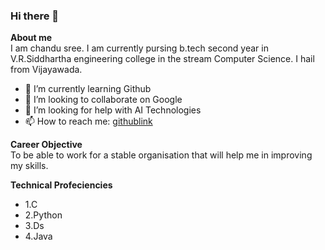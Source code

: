 ### Hi there 👋
**About me**  
I am chandu sree. I am currently pursing b.tech second year in V.R.Siddhartha engineering college in the stream Computer Science. I hail from Vijayawada.

- 🌱 I’m currently learning Github
- 👯 I’m looking to collaborate on Google
- 🤔 I’m looking for help with AI Technologies
- 📫 How to reach me: [githublink](https://github.com/chandusree21)  

**Career Objective**  
To be able to work for a stable organisation that will help me in improving my skills.  

**Technical Profeciencies**  
* 1.C
* 2.Python
* 3.Ds
* 4.Java
